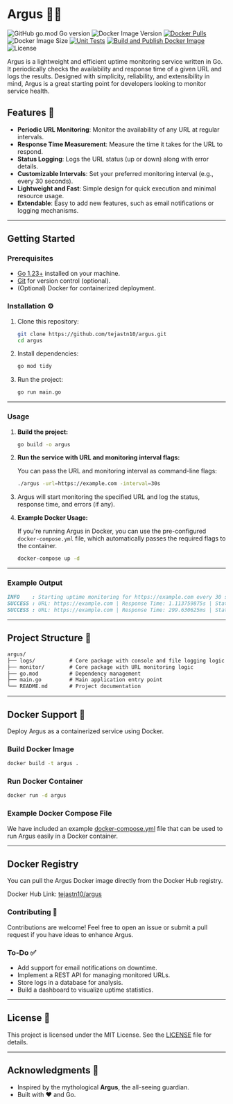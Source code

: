 # Argus 🕵️‍♂️

![GitHub go.mod Go version](https://img.shields.io/github/go-mod/go-version/tejastn10/argus?logo=go)
![Docker Image Version](https://img.shields.io/docker/v/tejastn10/argus?logo=docker)
[![Docker Pulls](https://img.shields.io/docker/pulls/tejastn10/argus?logo=docker)](https://hub.docker.com/r/tejastn10/argus)
![Docker Image Size](https://img.shields.io/docker/image-size/tejastn10/argus?logo=docker)
[![Unit Tests](https://github.com/tejastn10/argus/actions/workflows/unit-test.yml/badge.svg?logo=github)](https://github.com/tejastn10/argus/actions/workflows/unit-test.yml)
[![Build and Publish Docker Image](https://github.com/tejastn10/argus/actions/workflows/docker-image.yml/badge.svg?logo=github)](https://github.com/tejastn10/argus/actions/workflows/docker-image.yml)
![License](https://img.shields.io/badge/License-MIT-yellow?logo=open-source-initiative&logoColor=white)

Argus is a lightweight and efficient uptime monitoring service written in Go. It periodically checks the availability and response time of a given URL and logs the results. Designed with simplicity, reliability, and extensibility in mind, Argus is a great starting point for developers looking to monitor service health.

## Features 🌟

- **Periodic URL Monitoring**: Monitor the availability of any URL at regular intervals.
- **Response Time Measurement**: Measure the time it takes for the URL to respond.
- **Status Logging**: Logs the URL status (up or down) along with error details.
- **Customizable Intervals**: Set your preferred monitoring interval (e.g., every 30 seconds).
- **Lightweight and Fast**: Simple design for quick execution and minimal resource usage.
- **Extendable**: Easy to add new features, such as email notifications or logging mechanisms.

---

## Getting Started

### Prerequisites

- [Go 1.23+](https://go.dev/doc/install) installed on your machine.
- [Git](https://git-scm.com/) for version control (optional).
- (Optional) Docker for containerized deployment.

### Installation ⚙️

1. Clone this repository:

    ```bash
    git clone https://github.com/tejastn10/argus.git
    cd argus
    ```

2. Install dependencies:

    ```bash
    go mod tidy
    ```

3. Run the project:

    ```bash
    go run main.go
    ```

---

### Usage

1. **Build the project:**

    ```bash
    go build -o argus
    ```

2. **Run the service with URL and monitoring interval flags:**

    You can pass the URL and monitoring interval as command-line flags:

    ```bash
    ./argus -url=https://example.com -interval=30s
    ```

3. Argus will start monitoring the specified URL and log the status, response time, and errors (if any).

4. **Example Docker Usage:**

    If you're running Argus in Docker, you can use the pre-configured `docker-compose.yml` file, which automatically passes the required flags to the container.

    ```bash
    docker-compose up -d
    ```

---

### Example Output

```md
INFO    : Starting uptime monitoring for https://example.com every 30 seconds
SUCCESS : URL: https://example.com | Response Time: 1.113759875s | Status: 200
SUCCESS : URL: https://example.com | Response Time: 299.630625ms | Status: 200
```

---

## Project Structure 📂

```md
argus/
├── logs/           # Core package with console and file logging logic 
├── monitor/        # Core package with URL monitoring logic
├── go.mod          # Dependency management
├── main.go         # Main application entry point
└── README.md       # Project documentation
```

---

## Docker Support 🐳

Deploy Argus as a containerized service using Docker.

### Build Docker Image

```bash
docker build -t argus .
```

### Run Docker Container

```bash
docker run -d argus
```

### Example Docker Compose File

We have included an example [docker-compose.yml](./docker-compose.yml) file that can be used to run Argus easily in a Docker container.

---

## Docker Registry

You can pull the Argus Docker image directly from the Docker Hub registry.

Docker Hub Link: [tejastn10/argus](https://hub.docker.com/r/tejastn10/argus)

### Contributing 🤝

Contributions are welcome! Feel free to open an issue or submit a pull request if you have ideas to enhance Argus.

### To-Do ✅

- Add support for email notifications on downtime.
- Implement a REST API for managing monitored URLs.
- Store logs in a database for analysis.
- Build a dashboard to visualize uptime statistics.

---

## License 📜

This project is licensed under the MIT License. See the [LICENSE](LICENSE) file for details.

---

## Acknowledgments 🙌

- Inspired by the mythological **Argus**, the all-seeing guardian.
- Built with ❤️ and Go.
